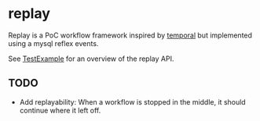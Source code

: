 # replay

Replay is a PoC workflow framework inspired by [temporal](www.temporal.io) but implemented using a mysql reflex events.

See [TestExample](./example/example_test.go) for an overview of the replay API.

## TODO

- Add replayability: When a workflow is stopped in the middle, it should continue where it left off.
